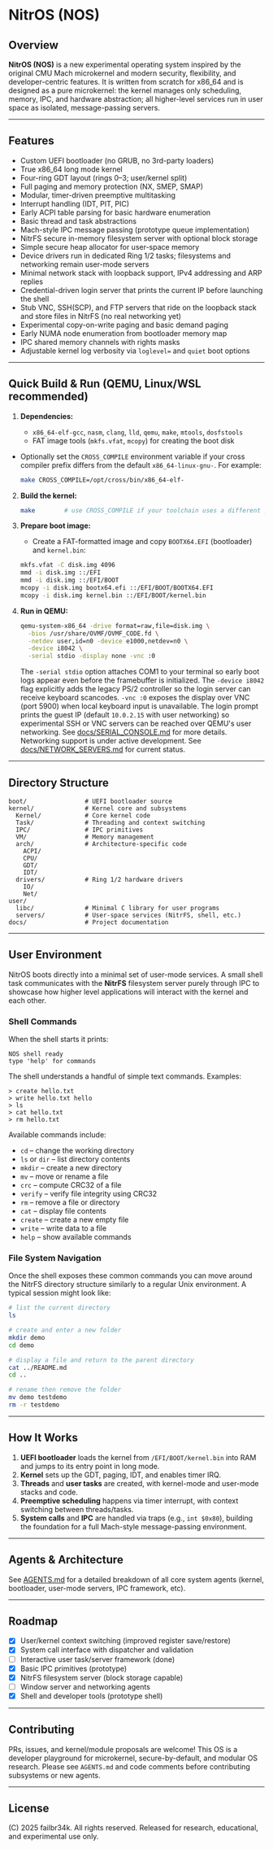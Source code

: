 # NitrOS (NOS)

## Overview

**NitrOS (NOS)** is a new experimental operating system inspired by the original CMU Mach microkernel and modern security, flexibility, and developer-centric features. It is written from scratch for x86\_64 and is designed as a pure microkernel: the kernel manages only scheduling, memory, IPC, and hardware abstraction; all higher-level services run in user space as isolated, message-passing servers.

---

## Features

* Custom UEFI bootloader (no GRUB, no 3rd-party loaders)
* True x86\_64 long mode kernel
* Four-ring GDT layout (rings 0–3; user/kernel split)
* Full paging and memory protection (NX, SMEP, SMAP)
* Modular, timer-driven preemptive multitasking
* Interrupt handling (IDT, PIT, PIC)
* Early ACPI table parsing for basic hardware enumeration
* Basic thread and task abstractions
* Mach-style IPC message passing (prototype queue implementation)
* NitrFS secure in-memory filesystem server with optional block storage
* Simple secure heap allocator for user-space memory
* Device drivers run in dedicated Ring 1/2 tasks; filesystems and networking remain user-mode servers
* Minimal network stack with loopback support, IPv4 addressing and ARP replies
* Credential-driven login server that prints the current IP before launching the shell
* Stub VNC, SSH(SCP), and FTP servers that ride on the loopback stack and store files in NitrFS (no real networking yet)
* Experimental copy-on-write paging and basic demand paging
* Early NUMA node enumeration from bootloader memory map
* IPC shared memory channels with rights masks
* Adjustable kernel log verbosity via `loglevel=` and `quiet` boot options

---

## Quick Build & Run (QEMU, Linux/WSL recommended)

1. **Dependencies:**

   * `x86_64-elf-gcc`, `nasm`, `clang`, `lld`, `qemu`, `make`, `mtools`, `dosfstools`
   * FAT image tools (`mkfs.vfat`, `mcopy`) for creating the boot disk
  * Optionally set the `CROSS_COMPILE` environment variable if your
    cross compiler prefix differs from the default `x86_64-linux-gnu-`.
    For example:

    ```sh
    make CROSS_COMPILE=/opt/cross/bin/x86_64-elf-
    ```
2. **Build the kernel:**

   ```sh
   make        # use CROSS_COMPILE if your toolchain uses a different prefix
   ```
3. **Prepare boot image:**

   * Create a FAT-formatted image and copy `BOOTX64.EFI` (bootloader) and `kernel.bin`:

   ```sh
   mkfs.vfat -C disk.img 4096
   mmd -i disk.img ::/EFI
   mmd -i disk.img ::/EFI/BOOT
   mcopy -i disk.img bootx64.efi ::/EFI/BOOT/BOOTX64.EFI
   mcopy -i disk.img kernel.bin ::/EFI/BOOT/kernel.bin
   ```
4. **Run in QEMU:**

   ```sh
   qemu-system-x86_64 -drive format=raw,file=disk.img \
     -bios /usr/share/OVMF/OVMF_CODE.fd \
     -netdev user,id=n0 -device e1000,netdev=n0 \
     -device i8042 \
     -serial stdio -display none -vnc :0
   ```

   The `-serial stdio` option attaches COM1 to your terminal so early boot
   logs appear even before the framebuffer is initialized. The
   `-device i8042` flag explicitly adds the legacy PS/2 controller so the login
   server can receive keyboard scancodes. `-vnc :0` exposes the display over
  VNC (port 5900) when local keyboard input is unavailable. The login prompt
  prints the guest IP (default `10.0.2.15` with user networking) so experimental
  SSH or VNC servers can be reached over QEMU's user networking. See
  [docs/SERIAL_CONSOLE.md](docs/SERIAL_CONSOLE.md) for more details. Networking
  support is under active development. See
  [docs/NETWORK_SERVERS.md](docs/NETWORK_SERVERS.md) for current status.

---

## Directory Structure

```
boot/                # UEFI bootloader source
kernel/              # Kernel core and subsystems
  Kernel/            # Core kernel code
  Task/              # Threading and context switching
  IPC/               # IPC primitives
  VM/                # Memory management
  arch/              # Architecture-specific code
    ACPI/
    CPU/
    GDT/
    IDT/
  drivers/           # Ring 1/2 hardware drivers
    IO/
    Net/
user/
  libc/              # Minimal C library for user programs
  servers/           # User-space services (NitrFS, shell, etc.)
docs/                # Project documentation
```

---

## User Environment

NitrOS boots directly into a minimal set of user-mode services. A small
shell task communicates with the **NitrFS** filesystem server purely
through IPC to showcase how higher level applications will interact with
the kernel and each other.

### Shell Commands

When the shell starts it prints:

```
NOS shell ready
type 'help' for commands
```

The shell understands a handful of simple text commands. Examples:

```
> create hello.txt
> write hello.txt hello
> ls
> cat hello.txt
> rm hello.txt
```

Available commands include:

* `cd` – change the working directory
* `ls` or `dir` – list directory contents
* `mkdir` – create a new directory
* `mv` – move or rename a file
* `crc` – compute CRC32 of a file
* `verify` – verify file integrity using CRC32
* `rm` – remove a file or directory
* `cat` – display file contents
* `create` – create a new empty file
* `write` – write data to a file
* `help` – show available commands



### File System Navigation

Once the shell exposes these common commands you can move around the
NitrFS directory structure similarly to a regular Unix environment. A
typical session might look like:

```sh
# list the current directory
ls

# create and enter a new folder
mkdir demo
cd demo

# display a file and return to the parent directory
cat ../README.md
cd ..

# rename then remove the folder
mv demo testdemo
rm -r testdemo
```

---

## How It Works

1. **UEFI bootloader** loads the kernel from `/EFI/BOOT/kernel.bin` into RAM and jumps to its entry point in long mode.
2. **Kernel** sets up the GDT, paging, IDT, and enables timer IRQ.
3. **Threads** and **user tasks** are created, with kernel-mode and user-mode stacks and code.
4. **Preemptive scheduling** happens via timer interrupt, with context switching between threads/tasks.
5. **System calls** and **IPC** are handled via traps (e.g., `int $0x80`), building the foundation for a full Mach-style message-passing environment.

---

## Agents & Architecture

See [AGENTS.md](./AGENTS.md) for a detailed breakdown of all core system agents (kernel, bootloader, user-mode servers, IPC framework, etc).

---

## Roadmap

* [x] User/kernel context switching (improved register save/restore)
* [x] System call interface with dispatcher and validation
* [ ] Interactive user task/server framework (done)
* [x] Basic IPC primitives (prototype)
* [x] NitrFS filesystem server (block storage capable)
* [ ] Window server and networking agents
* [x] Shell and developer tools (prototype shell)

---

## Contributing

PRs, issues, and kernel/module proposals are welcome! This OS is a developer playground for microkernel, secure-by-default, and modular OS research. Please see `AGENTS.md` and code comments before contributing subsystems or new agents.

---

## License

(C) 2025 failbr34k. All rights reserved. Released for research, educational, and experimental use only.
